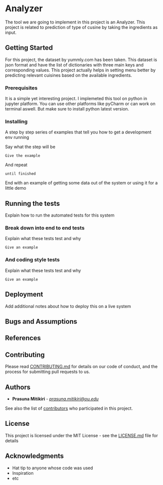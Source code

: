 # Analyzer

The tool we are going to implement in this project is an Analyzer. This project is related to prediction of type of cusine by taking the ingredients as input. 

## Getting Started

For this project, the dataset by yummly.com has been taken. This dataset is json format and have the list of dictionaries with three main keys and corresponding values. This project actually helps in setting menu better by predicting relevant cuisines based on the available ingredients.

### Prerequisites

It is a simple yet interesting project. I implemeted this tool on python in jupyter platform. You can use other platforms like pyCharm or can work on terminal aswell. But make sure to install python latest version.

### Installing

A step by step series of examples that tell you how to get a development env running

Say what the step will be

```
Give the example
```

And repeat

```
until finished
```

End with an example of getting some data out of the system or using it for a little demo

## Running the tests

Explain how to run the automated tests for this system

### Break down into end to end tests

Explain what these tests test and why

```
Give an example
```

### And coding style tests

Explain what these tests test and why

```
Give an example
```

## Deployment

Add additional notes about how to deploy this on a live system

## Bugs and Assumptions


## References




## Contributing

Please read [CONTRIBUTING.md](https://gist.github.com/PurpleBooth/b24679402957c63ec426) for details on our code of conduct, and the process for submitting pull requests to us.

## Authors

* **Prasuna Mitikiri** - *prasuna.mitikiri@ou.edu* 

See also the list of [contributors](https://github.com/your/project/contributors) who participated in this project.

## License

This project is licensed under the MIT License - see the [LICENSE.md](LICENSE.md) file for details

## Acknowledgments

* Hat tip to anyone whose code was used
* Inspiration
* etc
